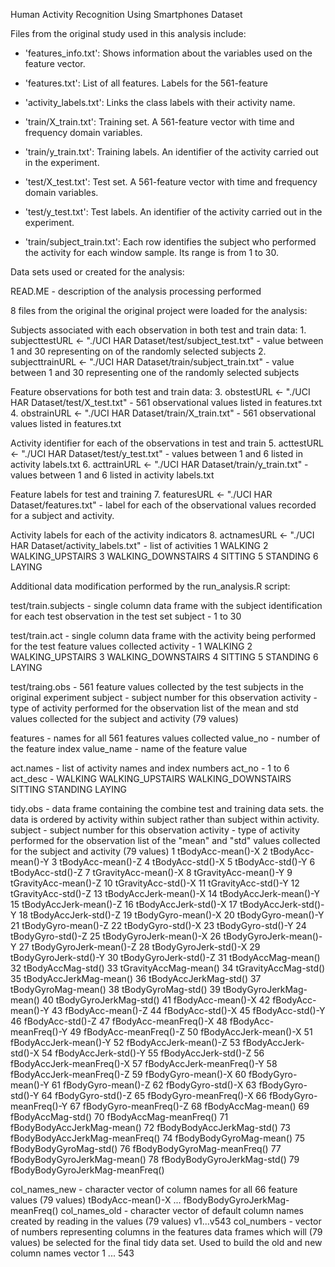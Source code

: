 

Human Activity Recognition Using Smartphones Dataset


Files from the original study used in this analysis include:

- 'features_info.txt': Shows information about the variables used on the feature vector.

- 'features.txt': List of all features. Labels for the 561-feature

- 'activity_labels.txt': Links the class labels with their activity name.

- 'train/X_train.txt': Training set. A 561-feature vector with time and frequency domain variables. 

- 'train/y_train.txt': Training labels. An identifier of the activity carried out in the experiment.

- 'test/X_test.txt': Test set. A 561-feature vector with time and frequency domain variables.

- 'test/y_test.txt': Test labels. An identifier of the activity carried out in the experiment.

- 'train/subject_train.txt': Each row identifies the subject who performed the activity for each window sample. Its range is from 1 to 30. 


Data sets used or created for the analysis:

   READ.ME - description of the analysis processing performed

   8 files from the original the original project were loaded for the analysis:

   Subjects associated with each observation in both test and train data:
         1. subjecttestURL <- "./UCI HAR Dataset/test/subject_test.txt" 
            - value between 1 and 30 representing on of the randomly selected subjects
         2. subjecttrainURL <- "./UCI HAR Dataset/train/subject_train.txt" 
            - value between 1 and 30 representing one of the randomly selected subjects
   
   Feature observations for both test and train data:
         3. obstestURL <- "./UCI HAR Dataset/test/X_test.txt" 
            - 561 observational values listed in features.txt
         4. obstrainURL <- "./UCI HAR Dataset/train/X_train.txt" 
            - 561 observational values listed in features.txt
   
   Activity identifier for each of the observations in test and train
         5. acttestURL <- "./UCI HAR Dataset/test/y_test.txt" 
            - values between 1 and 6 listed in activity labels.txt
         6. acttrainURL <- "./UCI HAR Dataset/train/y_train.txt" 
            - values between 1 and 6 listed in activity labels.txt
   
   Feature labels for test and training
         7. featuresURL <- "./UCI HAR Dataset/features.txt" 
            - label for each of the observational values recorded for a subject and activity.
   
   Activity labels for each of the activity indicators
         8. actnamesURL <- "./UCI HAR Dataset/activity_labels.txt" 
            - list of activities
            1 WALKING
            2 WALKING_UPSTAIRS
            3 WALKING_DOWNSTAIRS
            4 SITTING
            5 STANDING
            6 LAYING

Additional data modification performed by the run_analysis.R script:

   test/train.subjects - single column data frame with the subject identification 
      for each test observation in the test set
      subject - 1 to 30
   
   test/train.act - single column data frame with the activity being performed
      for the test feature values collected 
      activity -
         1 WALKING
         2 WALKING_UPSTAIRS
         3 WALKING_DOWNSTAIRS
         4 SITTING
         5 STANDING
         6 LAYING
   
   test/traing.obs - 561 feature values collected by the test subjects in the original experiment
      subject - subject number for this observation
      activity - type of activity performed for the observation
      list of the mean and std values collected for the subject and activity (79 values)
      
   features - names for all 561 features values collected
      value_no - number of the feature index
      value_name - name of the feature value
      
   act.names - list of activity names and index numbers
      act_no - 1 to 6
      act_desc -  WALKING
                  WALKING_UPSTAIRS
                  WALKING_DOWNSTAIRS
                  SITTING
                  STANDING
                  LAYING
                  
   tidy.obs - data frame containing the combine test and training data sets. 
   the data is ordered by activity within subject rather than subject within
   activity.
      subject - subject number for this observation
      activity - type of activity performed for the observation
      list of the "mean" and "std" values collected for the subject and activity (79 values)
      1 tBodyAcc-mean()-X
      2 tBodyAcc-mean()-Y
      3 tBodyAcc-mean()-Z
      4 tBodyAcc-std()-X
      5 tBodyAcc-std()-Y
      6 tBodyAcc-std()-Z
      7 tGravityAcc-mean()-X
      8 tGravityAcc-mean()-Y
      9 tGravityAcc-mean()-Z
      10 tGravityAcc-std()-X
      11 tGravityAcc-std()-Y
      12 tGravityAcc-std()-Z
      13 tBodyAccJerk-mean()-X
      14 tBodyAccJerk-mean()-Y
      15 tBodyAccJerk-mean()-Z
      16 tBodyAccJerk-std()-X
      17 tBodyAccJerk-std()-Y
      18 tBodyAccJerk-std()-Z
      19 tBodyGyro-mean()-X
      20 tBodyGyro-mean()-Y
      21 tBodyGyro-mean()-Z
      22 tBodyGyro-std()-X
      23 tBodyGyro-std()-Y
      24 tBodyGyro-std()-Z
      25 tBodyGyroJerk-mean()-X
      26 tBodyGyroJerk-mean()-Y
      27 tBodyGyroJerk-mean()-Z
      28 tBodyGyroJerk-std()-X
      29 tBodyGyroJerk-std()-Y
      30 tBodyGyroJerk-std()-Z
      31 tBodyAccMag-mean()
      32 tBodyAccMag-std()
      33 tGravityAccMag-mean()
      34 tGravityAccMag-std()
      35 tBodyAccJerkMag-mean()
      36 tBodyAccJerkMag-std()
      37 tBodyGyroMag-mean()
      38 tBodyGyroMag-std()
      39 tBodyGyroJerkMag-mean()
      40 tBodyGyroJerkMag-std()
      41 fBodyAcc-mean()-X
      42 fBodyAcc-mean()-Y
      43 fBodyAcc-mean()-Z
      44 fBodyAcc-std()-X
      45 fBodyAcc-std()-Y
      46 fBodyAcc-std()-Z
      47 fBodyAcc-meanFreq()-X
      48 fBodyAcc-meanFreq()-Y
      49 fBodyAcc-meanFreq()-Z
      50 fBodyAccJerk-mean()-X
      51 fBodyAccJerk-mean()-Y
      52 fBodyAccJerk-mean()-Z
      53 fBodyAccJerk-std()-X
      54 fBodyAccJerk-std()-Y
      55 fBodyAccJerk-std()-Z
      56 fBodyAccJerk-meanFreq()-X
      57 fBodyAccJerk-meanFreq()-Y
      58 fBodyAccJerk-meanFreq()-Z
      59 fBodyGyro-mean()-X
      60 fBodyGyro-mean()-Y
      61 fBodyGyro-mean()-Z
      62 fBodyGyro-std()-X
      63 fBodyGyro-std()-Y
      64 fBodyGyro-std()-Z
      65 fBodyGyro-meanFreq()-X
      66 fBodyGyro-meanFreq()-Y
      67 fBodyGyro-meanFreq()-Z
      68 fBodyAccMag-mean()
      69 fBodyAccMag-std()
      70 fBodyAccMag-meanFreq()
      71 fBodyBodyAccJerkMag-mean()
      72 fBodyBodyAccJerkMag-std()
      73 fBodyBodyAccJerkMag-meanFreq()
      74 fBodyBodyGyroMag-mean()
      75 fBodyBodyGyroMag-std()
      76 fBodyBodyGyroMag-meanFreq()
      77 fBodyBodyGyroJerkMag-mean()
      78 fBodyBodyGyroJerkMag-std()
      79 fBodyBodyGyroJerkMag-meanFreq()
      
   col_names_new - character vector of column names for all 66 feature values (79 values)
      tBodyAcc-mean()-X ... fBodyBodyGyroJerkMag-meanFreq()
   col_names_old - character vector of default column names created by reading in the values (79 values)
      v1...v543
   col_numbers - vector of numbers representing columns in the features data frames which will (79 values)
      be selected for the final tidy data set. Used to build the old and new column names vector
      1 ... 543
   
   